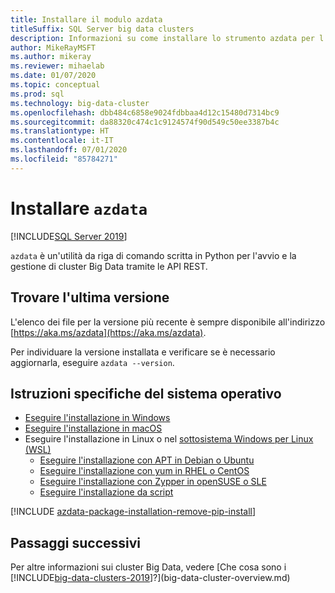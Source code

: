 ```yaml
---
title: Installare il modulo azdata
titleSuffix: SQL Server big data clusters
description: Informazioni su come installare lo strumento azdata per l'installazione e la gestione di cluster Big Data.
author: MikeRayMSFT
ms.author: mikeray
ms.reviewer: mihaelab
ms.date: 01/07/2020
ms.topic: conceptual
ms.prod: sql
ms.technology: big-data-cluster
ms.openlocfilehash: dbb484c6858e9024fdbbaa4d12c15480d7314bc9
ms.sourcegitcommit: da88320c474c1c9124574f90d549c50ee3387b4c
ms.translationtype: HT
ms.contentlocale: it-IT
ms.lasthandoff: 07/01/2020
ms.locfileid: "85784271"
---
```

# <a name="install-azdata"></a>Installare `azdata`

[!INCLUDE[SQL Server 2019](../includes/applies-to-version/sqlserver2019.md)]

`azdata` è un'utilità da riga di comando scritta in Python per l'avvio e la gestione di cluster Big Data tramite le API REST. 

## <a name="find-latest-version"></a>Trovare l'ultima versione

L'elenco dei file per la versione più recente è sempre disponibile all'indirizzo [https://aka.ms/azdata](https://aka.ms/azdata).

Per individuare la versione installata e verificare se è necessario aggiornarla, eseguire `azdata --version`.

## <a name="os-specific-instructions"></a>Istruzioni specifiche del sistema operativo

* [Eseguire l'installazione in Windows](deploy-install-azdata-installer.md)
* [Eseguire l'installazione in macOS](deploy-install-azdata-macos.md)
* Eseguire l'installazione in Linux o nel [sottosistema Windows per Linux (WSL)](/windows/wsl/about/)
   * [Eseguire l'installazione con APT in Debian o Ubuntu](deploy-install-azdata-linux-package.md)
   * [Eseguire l'installazione con yum in RHEL o CentOS](deploy-install-azdata-yum.md)
   * [Eseguire l'installazione con Zypper in openSUSE o SLE](deploy-install-azdata-zypper.md)
   * [Eseguire l'installazione da script](deploy-install-azdata-pip.md)

[!INCLUDE [azdata-package-installation-remove-pip-install](../includes/azdata-package-installation-remove-pip-install.md)]

## <a name="next-steps"></a>Passaggi successivi

Per altre informazioni sui cluster Big Data, vedere [Che cosa sono i [!INCLUDE[big-data-clusters-2019](../includes/ssbigdataclusters-ver15.md)]?](big-data-cluster-overview.md)
